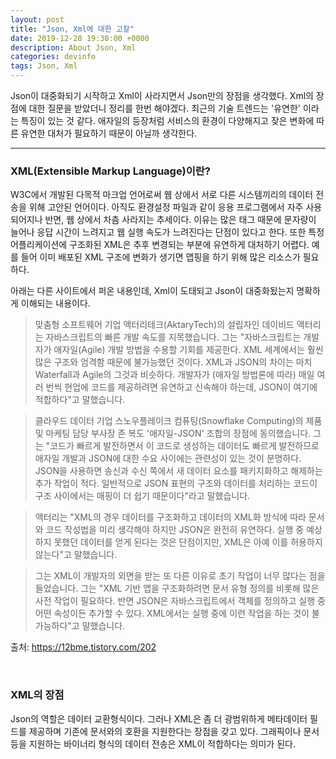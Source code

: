 ```yaml
---
layout: post
title: "Json, Xml에 대한 고찰"
date: 2019-12-28 19:30:00 +0000
description: About Json, Xml
categories: devinfo
tags: Json, Xml
---
```


Json이 대중화되기 시작하고 Xml이 사라지면서 Json만의 장점을 생각했다. Xml의 장점에 대한 질문을 받았더니 정리를 한번 해야겠다. 최근의 기술 트렌드는 '유연한' 이라는 특징이 있는 것 같다. 애자일의 등장처럼 서비스의 환경이 다양해지고 잦은 변화에 따른 유연한 대처가 필요하기 때문이 아닐까 생각한다.

---

### XML(Extensible Markup Language)이란?

W3C에서 개발된 다목적 마크업 언어로써 웹 상에서 서로 다른 시스템끼리의 데이터 전송을 위해 고안된 언어이다. 아직도 환경설정 파일과 같이 응용 프로그램에서 자주 사용되어지나 반면, 웹 상에서 차츰 사라지는 추세이다. 이유는 많은 태그 때문에 문자량이 늘어나 응답 시간이 느려지고 웹 실행 속도가 느려진다는 단점이 있다고 한다. 또한 특정 어플리케이션에 구조화된 XML은 추후 변경되는 부분에 유연하게 대처하기 어렵다. 예를 들어 이미 배포된 XML 구조에 변화가 생기면 맵핑을 하기 위해 많은 리소스가 필요하다.

아래는 다른 사이트에서 퍼온 내용인데, Xml이 도태되고 Json이 대중화됬는지 명확하게 이해되는 내용이다.

> 맞춤형 소프트웨어 기업 액터리테크(AktaryTech)의 설립자인 데이비드 액터리는 자바스크립트의 빠른 개발 속도를 지목했습니다. 그는 "자바스크립트는 개발자가 애자일(Agile) 개발 방법을 수용할 기회를 제공한다. XML 세계에서는 훨씬 많은 구조와 엄격함 때문에 불가능했던 것이다. XML과 JSON의 차이는 마치 Waterfall과 Agile의 그것과 비슷하다. 개발자가 (애자일 방법론에 따라) 매일 여러 번씩 현업에 코드를 제공하려면 유연하고 신속해야 하는데, JSON이 여기에 적합하다"고 말했습니다.

> 클라우드 데이터 기업 스노우플레이크 컴퓨팅(Snowflake Computing)의 제품 및 마케팅 담당 부사장 존 복도 '애자일-JSON' 조합의 장점에 동의했습니다. 그는 "코드가 빠르게 발전하면서 이 코드로 생성하는 데이터도 빠르게 발전하므로 애자일 개발과 JSON에 대한 수요 사이에는 관련성이 있는 것이 분명하다. JSON을 사용하면 송신과 수신 쪽에서 새 데이터 요소를 패키지화하고 해제하는 추가 작업이 적다. 일반적으로 JSON 표현의 구조와 데이터를 처리하는 코드이 구조 사이에서는 매핑이 더 쉽기 때문이다"라고 말했습니다.

> 액터리는 "XML의 경우 데이터를 구조화하고 데이터의 XML화 방식에 따라 문서와 코드 작성법을 미리 생각해야 하지만 JSON은 완전히 유연하다. 실행 중 예상하지 못했던 데이터를 얻게 된다는 것은 단점이지만, XML은 아예 이를 허용하지 않는다"고 말했습니다.

> 그는 XML이 개발자의 외면을 받는 또 다른 이유로 초기 작업이 너무 많다는 점을 들었습니다. 그는 "XML 기반 앱을 구조화하려면 문서 유형 정의를 비롯해 많은 사전 작업이 필요하다. 반면 JSON은 자바스크립트에서 객체를 정의하고 실행 중 어떤 속성이든 추가할 수 있다. XML에서는 실행 중에 이런 작업을 하는 것이 불가능하다"고 말했습니다.

출처: https://12bme.tistory.com/202

<br>

### XML의 장점

Json의 역할은 데이터 교환형식이다. 그러나 XML은 좀 더 광범위하게 메타데이터 필드를 제공하며 기존에 문서와의 호환을 지원한다는 장점을 갖고 있다. 그래픽이나 문서 등을 지원하는 바이너리 형식의 데이터 전송은 XML이 적합하다는 의미가 된다.
